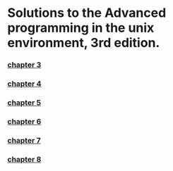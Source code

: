 # Solutions to the Advanced programming in the unix environment, 3rd edition.  
### [chapter 3](https://github.com/maitreyak/APUE_Book_Solutions/blob/master/chapter3.md)
### [chapter 4](https://github.com/maitreyak/APUE_Book_Solutions/blob/master/chapter4.md)
### [chapter 5](https://github.com/maitreyak/APUE_Book_Solutions/blob/master/chapter5.md)
### [chapter 6](https://github.com/maitreyak/APUE_Book_Solutions/blob/master/chapter6.md)
### [chapter 7](https://github.com/maitreyak/APUE_Book_Solutions/blob/master/chapter7.md)
### [chapter 8](https://github.com/maitreyak/APUE_Book_Solutions/blob/master/chapter8.md)
